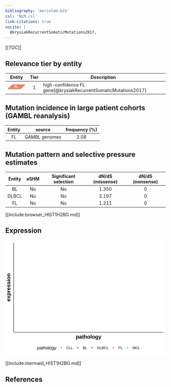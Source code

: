```yaml
---
bibliography: 'morinlab.bib'
csl: 'NLM.csl'
link-citations: true
nocite: |
  @krysiakRecurrentSomaticMutations2017, 
---
```

[[_TOC_]]


## Relevance tier by entity

|Entity|Tier|Description            |
|:------:|:----:|-----------------------|
|![FL](images/icons/FL_tier1.png)    |1   |high-confidence FL gene[@krysiakRecurrentSomaticMutations2017]|

## Mutation incidence in large patient cohorts (GAMBL reanalysis)

|Entity|source       |frequency (%)|
|:------:|:-------------:|:-------------:|
|FL    |GAMBL genomes|2.08         |

## Mutation pattern and selective pressure estimates

|Entity|aSHM|Significant selection|dN/dS (missense)|dN/dS (nonsense)|
|:------:|:----:|:---------------------:|:----------------:|:----------------:|
|BL    |No  |No                   |1.350           |0               |
|DLBCL |No  |No                   |3.197           |0               |
|FL    |No  |No                   |1.211           |0               |



[[include:browser_HIST1H2BG.md]]

## Expression
![](images/gene_expression/HIST1H2BG_by_pathology.svg)
<!-- ORIGIN: krysiakRecurrentSomaticMutations2017b -->
<!-- FL: krysiakRecurrentSomaticMutations2017b -->

[[include:mermaid_HIST1H2BG.md]]

## References
